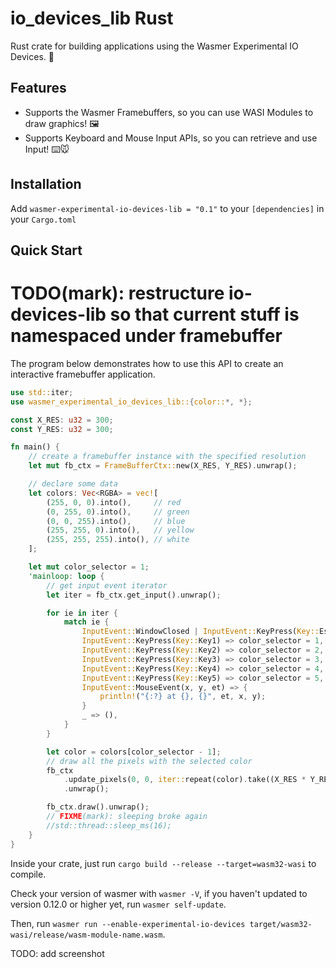 # io_devices_lib Rust

Rust crate for building applications using the Wasmer Experimental IO Devices. 🔌

## Features

- Supports the Wasmer Framebuffers, so you can use WASI Modules to draw graphics! 🖼️
- Supports Keyboard and Mouse Input APIs, so you can retrieve and use Input! ⌨️🐭

## Installation

Add `wasmer-experimental-io-devices-lib = "0.1"` to your `[dependencies]` in your `Cargo.toml`


## Quick Start
# TODO(mark): restructure io-devices-lib so that current stuff is namespaced under framebuffer

The program below demonstrates how to use this API to create an interactive framebuffer application.

```Rust
use std::iter;
use wasmer_experimental_io_devices_lib::{color::*, *};

const X_RES: u32 = 300;
const Y_RES: u32 = 300;

fn main() {
    // create a framebuffer instance with the specified resolution
    let mut fb_ctx = FrameBufferCtx::new(X_RES, Y_RES).unwrap();

    // declare some data
    let colors: Vec<RGBA> = vec![
        (255, 0, 0).into(),     // red
        (0, 255, 0).into(),     // green
        (0, 0, 255).into(),     // blue
        (255, 255, 0).into(),   // yellow
        (255, 255, 255).into(), // white
    ];

    let mut color_selector = 1;
    'mainloop: loop {
        // get input event iterator
        let iter = fb_ctx.get_input().unwrap();

        for ie in iter {
            match ie {
                InputEvent::WindowClosed | InputEvent::KeyPress(Key::Escape) => break 'mainloop,
                InputEvent::KeyPress(Key::Key1) => color_selector = 1,
                InputEvent::KeyPress(Key::Key2) => color_selector = 2,
                InputEvent::KeyPress(Key::Key3) => color_selector = 3,
                InputEvent::KeyPress(Key::Key4) => color_selector = 4,
                InputEvent::KeyPress(Key::Key5) => color_selector = 5,
                InputEvent::MouseEvent(x, y, et) => {
                    println!("{:?} at {}, {}", et, x, y);
                }
                _ => (),
            }
        }

        let color = colors[color_selector - 1];
        // draw all the pixels with the selected color
        fb_ctx
            .update_pixels(0, 0, iter::repeat(color).take((X_RES * Y_RES) as usize))
            .unwrap();

        fb_ctx.draw().unwrap();
        // FIXME(mark): sleeping broke again
        //std::thread::sleep_ms(16);
    }
}
```

Inside your crate, just run `cargo build --release --target=wasm32-wasi` to compile.

Check your version of wasmer with `wasmer -V`, if you haven't updated to version 0.12.0 or higher yet, run `wasmer self-update`.

Then, run `wasmer run --enable-experimental-io-devices target/wasm32-wasi/release/wasm-module-name.wasm`.

TODO: add screenshot
